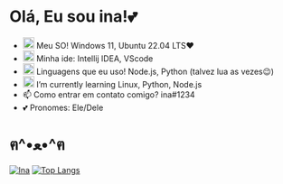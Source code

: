 # Olá, Eu sou ina!💕
- <img src="https://cdn.jsdelivr.net/gh/devicons/devicon/icons/ubuntu/ubuntu-plain.svg" width="20" height="20"/> Meu SO! Windows 11, Ubuntu 22.04 LTS❤️
- <img src="https://cdn.jsdelivr.net/gh/devicons/devicon/icons/vscode/vscode-original.svg" width="20" height="20"/> Minha ide: Intellij IDEA, VScode 
- <img src="https://cdn.jsdelivr.net/gh/devicons/devicon/icons/nodejs/nodejs-original.svg" width="20" height="20"/> Linguagens que eu uso! Node.js, Python (talvez lua as vezes😉)
- <img src="https://cdn.jsdelivr.net/gh/devicons/devicon/icons/linux/linux-original.svg" width="20" height="20"/> I’m currently learning Linux, Python, Node.js
- 📫 Como entrar em contato comigo? ina#1234
- 💕 Pronomes: Ele/Dele

# ฅ^•ﻌ•^ฅ

[![Ina](https://github-readme-stats.vercel.app/api?username=ina-lol&theme=github_dark&show_icons=true)](https://github.com/anuraghazra/github-readme-stats)
[![Top Langs](https://github-readme-stats.vercel.app/api/top-langs/?username=ina-lol&layout=compact&theme=github_dark&show_icons=true)](https://github.com/anuraghazra/github-readme-stats)
<!---
ina-lol/ina-lol is a ✨ special ✨ repository because its `README.md` (this file) appears on your GitHub profile.
You can click the Preview link to take a look at your changes.
--->
